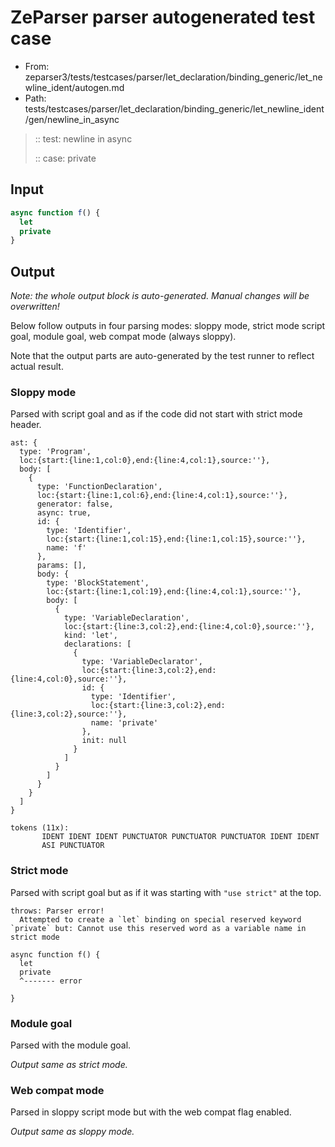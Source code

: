 # ZeParser parser autogenerated test case

- From: zeparser3/tests/testcases/parser/let_declaration/binding_generic/let_newline_ident/autogen.md
- Path: tests/testcases/parser/let_declaration/binding_generic/let_newline_ident/gen/newline_in_async

> :: test: newline in async
>
> :: case: private

## Input


`````js
async function f() {
  let
  private
}
`````

## Output

_Note: the whole output block is auto-generated. Manual changes will be overwritten!_

Below follow outputs in four parsing modes: sloppy mode, strict mode script goal, module goal, web compat mode (always sloppy).

Note that the output parts are auto-generated by the test runner to reflect actual result.

### Sloppy mode

Parsed with script goal and as if the code did not start with strict mode header.

`````
ast: {
  type: 'Program',
  loc:{start:{line:1,col:0},end:{line:4,col:1},source:''},
  body: [
    {
      type: 'FunctionDeclaration',
      loc:{start:{line:1,col:6},end:{line:4,col:1},source:''},
      generator: false,
      async: true,
      id: {
        type: 'Identifier',
        loc:{start:{line:1,col:15},end:{line:1,col:15},source:''},
        name: 'f'
      },
      params: [],
      body: {
        type: 'BlockStatement',
        loc:{start:{line:1,col:19},end:{line:4,col:1},source:''},
        body: [
          {
            type: 'VariableDeclaration',
            loc:{start:{line:3,col:2},end:{line:4,col:0},source:''},
            kind: 'let',
            declarations: [
              {
                type: 'VariableDeclarator',
                loc:{start:{line:3,col:2},end:{line:4,col:0},source:''},
                id: {
                  type: 'Identifier',
                  loc:{start:{line:3,col:2},end:{line:3,col:2},source:''},
                  name: 'private'
                },
                init: null
              }
            ]
          }
        ]
      }
    }
  ]
}

tokens (11x):
       IDENT IDENT IDENT PUNCTUATOR PUNCTUATOR PUNCTUATOR IDENT IDENT
       ASI PUNCTUATOR
`````

### Strict mode

Parsed with script goal but as if it was starting with `"use strict"` at the top.

`````
throws: Parser error!
  Attempted to create a `let` binding on special reserved keyword `private` but: Cannot use this reserved word as a variable name in strict mode

async function f() {
  let
  private
  ^------- error

}
`````


### Module goal

Parsed with the module goal.

_Output same as strict mode._

### Web compat mode

Parsed in sloppy script mode but with the web compat flag enabled.

_Output same as sloppy mode._
